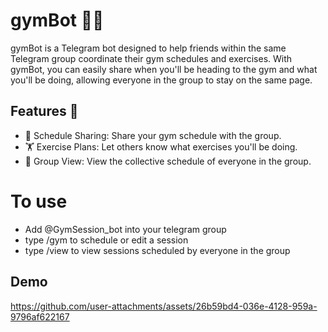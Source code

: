 # gymBot 🤖💪
gymBot is a Telegram bot designed to help friends within the same Telegram group coordinate their gym schedules and exercises. With gymBot, you can easily share when you'll be heading to the gym and what you'll be doing, allowing everyone in the group to stay on the same page.

## Features 🚀
- 📅 Schedule Sharing: Share your gym schedule with the group.
- 🏋️ Exercise Plans: Let others know what exercises you'll be doing.
- 👥 Group View: View the collective schedule of everyone in the group.

# To use
- Add @GymSession_bot into your telegram group
- type /gym to schedule or edit a session
- type /view to view sessions scheduled by everyone in the group
  
## Demo
https://github.com/user-attachments/assets/26b59bd4-036e-4128-959a-9796af622167



